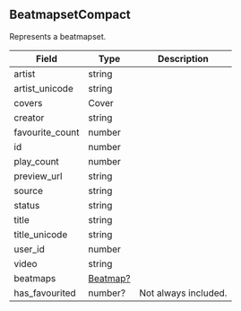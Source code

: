 ## BeatmapsetCompact

Represents a beatmapset.

Field           | Type                 | Description
----------------|----------------------|------------
artist          | string               | |
artist_unicode  | string               | |
covers          | Cover                | |
creator         | string               | |
favourite_count | number               | |
id              | number               | |
play_count      | number               | |
preview_url     | string               | |
source          | string               | |
status          | string               | |
title           | string               | |
title_unicode   | string               | |
user_id         | number               | |
video           | string               | |
beatmaps        | [Beatmap?](#beatmap) | |
has_favourited  | number?              | Not always included.
